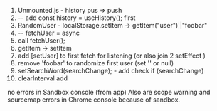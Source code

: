1. Unmounted.js - history pus => push
2. -- add const history = useHistory(); first
3. RandomUser - localStorage.setItem -> getItem("user")||"foobar"
4. -- fetchUser = async
5. call fetchUser();
6. getItem -> setItem
7. add [setUser] to first fetch for listening (or also join 2 setEffect )
8. remove 'foobar' to randomize first user (set '' or null)
9. setSearchWord(searchChange); - add check if (searchChange) <without it after user submit can be sumbitted empty username to random>
10. clearInterval add

no errors in Sandbox console (from app)
Also are scope warning and sourcemap errors in Chrome console because of sandbox.
